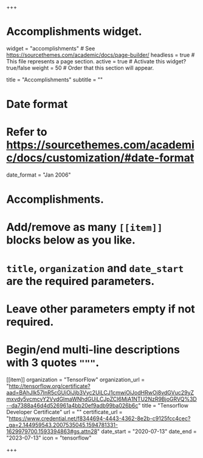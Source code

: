 +++
# Accomplishments widget.
widget = "accomplishments"  # See https://sourcethemes.com/academic/docs/page-builder/
headless = true  # This file represents a page section.
active = true  # Activate this widget? true/false
weight = 50  # Order that this section will appear.

title = "Accomplish&shy;ments"
subtitle = ""

# Date format
#   Refer to https://sourcethemes.com/academic/docs/customization/#date-format
date_format = "Jan 2006"

# Accomplishments.
#   Add/remove as many `[[item]]` blocks below as you like.
#   `title`, `organization` and `date_start` are the required parameters.
#   Leave other parameters empty if not required.
#   Begin/end multi-line descriptions with 3 quotes `"""`.

[[item]]
  organization = "TensorFlow"
  organization_url = "http://tensorflow.org/certificate?aad=BAhJIk57InR5cGUiOiJjb3Vyc2UiLCJ1cmwiOiJodHRwOi8vdGVuc29yZmxvdy5vcmcvY2VydGlmaWNhdGUiLCJpZCI6MjA1NTU2NzR9BjoGRVQ%3D--da7388a46d4d526961a4bb20ef9adb99ba026b6c"
  title = "Tensorflow Developer Certificate"
  url = ""
  certificate_url = "https://www.credential.net/f8344694-4443-4362-8e2b-c9125fcc4cec?_ga=2.144959543.2007535045.1594781331-1629979700.1593394863#gs.attn28"
  date_start = "2020-07-13"
  date_end = "2023-07-13"
  icon = "tensorflow"


+++
